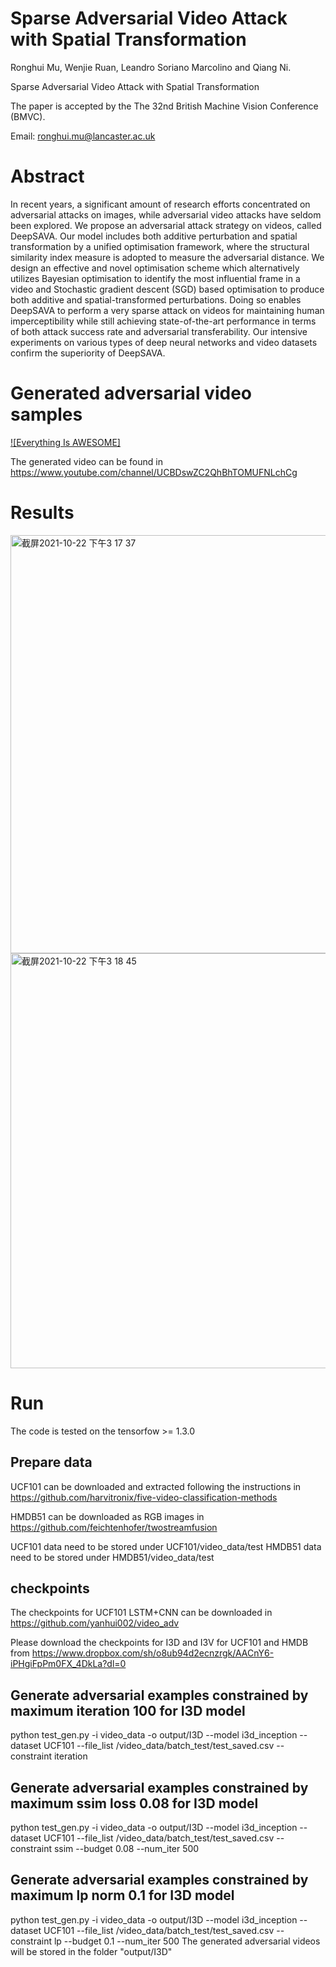 # Sparse Adversarial Video Attack with Spatial Transformation
Ronghui Mu, Wenjie Ruan, Leandro Soriano Marcolino and Qiang Ni.

Sparse Adversarial Video Attack with Spatial Transformation

The paper is accepted by the The 32nd British Machine Vision Conference (BMVC).

Email: ronghui.mu@lancaster.ac.uk
# Abstract
In recent years, a significant amount of research efforts concentrated on adversarial attacks on images, while adversarial video attacks have seldom been explored. We propose an adversarial attack strategy on videos, called DeepSAVA.  Our model includes both additive perturbation and spatial transformation by a unified optimisation framework, where the structural similarity index measure is adopted to measure the adversarial distance. We design an effective and novel optimisation scheme which alternatively utilizes Bayesian optimisation to identify the most influential frame in a video and Stochastic gradient descent (SGD) based optimisation to produce both additive and spatial-transformed perturbations. Doing so enables DeepSAVA to perform a very sparse attack on videos for maintaining human imperceptibility while still achieving state-of-the-art performance in terms of both attack success rate and adversarial transferability. Our intensive experiments on various types of deep neural networks and video datasets confirm the superiority of DeepSAVA.

# Generated adversarial video samples


[![Everything Is AWESOME]](https://www.youtube.com/channel/UCBDswZC2QhBhTOMUFNLchCg)







The generated video can be found in https://www.youtube.com/channel/UCBDswZC2QhBhTOMUFNLchCg

# Results
<img width="669" alt="截屏2021-10-22 下午3 17 37" src="https://user-images.githubusercontent.com/41231651/138469948-196edeca-45d0-4268-8c21-0cab10ed5815.png">
<img width="664" alt="截屏2021-10-22 下午3 18 45" src="https://user-images.githubusercontent.com/41231651/138470150-7315272e-b960-4e07-acb2-a0d3cdf7660e.png">

# Run
The code is tested on the tensorfow >= 1.3.0
## Prepare data
UCF101 can be downloaded and extracted following the instructions in https://github.com/harvitronix/five-video-classification-methods

HMDB51 can be downloaded as RGB images in https://github.com/feichtenhofer/twostreamfusion

UCF101 data need to be  stored under UCF101/video_data/test 
HMDB51 data need to be stored under HMDB51/video_data/test
## checkpoints
The checkpoints for UCF101 LSTM+CNN can be downloaded in https://github.com/yanhui002/video_adv

Please download the checkpoints for I3D and  I3V for UCF101 and HMDB from https://www.dropbox.com/sh/o8ub94d2ecnzrgk/AACnY6-iPHgiFpPm0FX_4DkLa?dl=0


## Generate adversarial examples constrained by maximum iteration 100 for I3D model
python test_gen.py -i video_data -o output/I3D --model i3d_inception --dataset UCF101 --file_list /video_data/batch_test/test_saved.csv -- constraint iteration
## Generate adversarial examples constrained by maximum ssim loss 0.08 for I3D model 
python test_gen.py -i video_data -o output/I3D --model i3d_inception --dataset UCF101 --file_list /video_data/batch_test/test_saved.csv -- constraint ssim --budget 0.08 --num_iter 500
## Generate adversarial examples constrained by maximum lp norm 0.1 for I3D model
python test_gen.py -i video_data -o output/I3D --model i3d_inception --dataset UCF101 --file_list /video_data/batch_test/test_saved.csv --constraint lp --budget 0.1 --num_iter 500 
The generated adversarial videos will be stored in the folder "output/I3D"


